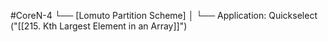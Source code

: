 #CoreN-4
└── [Lomuto Partition Scheme]
    │
    └── Application: Quickselect ("[[215. Kth Largest Element in an Array]]")